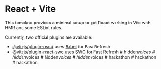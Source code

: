 # React + Vite

This template provides a minimal setup to get React working in Vite with HMR and some ESLint rules.

Currently, two official plugins are available:

- [@vitejs/plugin-react](https://github.com/vitejs/vite-plugin-react/blob/main/packages/plugin-react/README.md) uses [Babel](https://babeljs.io/) for Fast Refresh
- [@vitejs/plugin-react-swc](https://github.com/vitejs/vite-plugin-react-swc) uses [SWC](https://swc.rs/) for Fast Refresh
#   h i d d e n _ v o i c e s  
 #   h i d d e n _ v o i c e s  
 #   h i d d e n _ v o i c e s  
 #   h i d d e n _ v o i c e s  
 #   h a c k a t h o n  
 #   h a c k a t h o n  
 #   h a c k a t h o n  
 